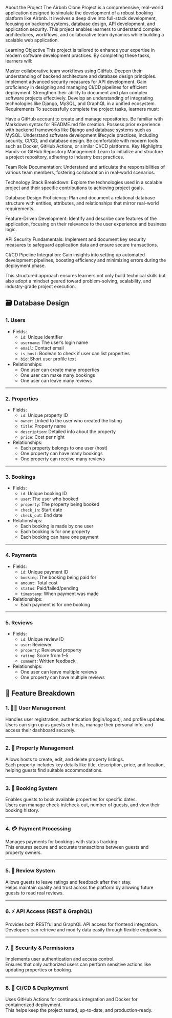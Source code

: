 About the Project
The Airbnb Clone Project is a comprehensive, real-world application designed to simulate the development of a robust booking platform like Airbnb. It involves a deep dive into full-stack development, focusing on backend systems, database design, API development, and application security. This project enables learners to understand complex architectures, workflows, and collaborative team dynamics while building a scalable web application.

Learning Objective
This project is tailored to enhance your expertise in modern software development practices. By completing these tasks, learners will:

Master collaborative team workflows using GitHub.
Deepen their understanding of backend architecture and database design principles.
Implement advanced security measures for API development.
Gain proficiency in designing and managing CI/CD pipelines for efficient deployment.
Strengthen their ability to document and plan complex software projects effectively.
Develop an understanding of integrating technologies like Django, MySQL, and GraphQL in a unified ecosystem.
Requirements
To successfully complete the project tasks, learners must:

Have a GitHub account to create and manage repositories.
Be familiar with Markdown syntax for README.md file creation.
Possess prior experience with backend frameworks like Django and database systems such as MySQL.
Understand software development lifecycle practices, including security, CI/CD, and database design.
Be comfortable with modern tools such as Docker, GitHub Actions, or similar CI/CD platforms.
Key Highlights
Hands-on GitHub Repository Management:
Learn to initialize and structure a project repository, adhering to industry best practices.

Team Role Documentation:
Understand and articulate the responsibilities of various team members, fostering collaboration in real-world scenarios.

Technology Stack Breakdown:
Explore the technologies used in a scalable project and their specific contributions to achieving project goals.

Database Design Proficiency:
Plan and document a relational database structure with entities, attributes, and relationships that mirror real-world requirements.

Feature-Driven Development:
Identify and describe core features of the application, focusing on their relevance to the user experience and business logic.

API Security Fundamentals:
Implement and document key security measures to safeguard application data and ensure secure transactions.

CI/CD Pipeline Integration:
Gain insights into setting up automated development pipelines, boosting efficiency and minimizing errors during the deployment phase.

This structured approach ensures learners not only build technical skills but also adopt a mindset geared toward problem-solving, scalability, and industry-grade project execution.

## 🗃️ Database Design
### 1. Users
- Fields:
  - `id`: Unique identifier
  - `username`: The user’s login name
  - `email`: Contact email
  - `is_host`: Boolean to check if user can list properties
  - `bio`: Short user profile text
- Relationships:
  - One user can create many properties
  - One user can make many bookings
  - One user can leave many reviews

---

### 2. Properties
- Fields:
  - `id`: Unique property ID
  - `owner`: Linked to the user who created the listing
  - `title`: Property name
  - `description`: Detailed info about the property
  - `price`: Cost per night
- Relationships:
  - Each property belongs to one user (host)
  - One property can have many bookings
  - One property can receive many reviews

---

### 3. Bookings
- Fields:
  - `id`: Unique booking ID
  - `user`: The user who booked
  - `property`: The property being booked
  - `check_in`: Start date
  - `check_out`: End date
- Relationships:
  - Each booking is made by one user
  - Each booking is for one property
  - Each booking can have one payment

---

### 4. Payments
- Fields:
  - `id`: Unique payment ID
  - `booking`: The booking being paid for
  - `amount`: Total cost
  - `status`: Paid/failed/pending
  - `timestamp`: When payment was made
- Relationships:
  - Each payment is for one booking

---

### 5. Reviews
- Fields:
  - `id`: Unique review ID
  - `user`: Reviewer
  - `property`: Reviewed property
  - `rating`: Score from 1–5
  - `comment`: Written feedback
- Relationships:
  - One user can leave multiple reviews
  - One property can have multiple reviews


## 🧩 Feature Breakdown
### 1. 🧑‍💼 User Management
Handles user registration, authentication (login/logout), and profile updates.  
Users can sign up as guests or hosts, manage their personal info, and access their dashboard securely.

---

### 2. 🏡 Property Management
Allows hosts to create, edit, and delete property listings.  
Each property includes key details like title, description, price, and location, helping guests find suitable accommodations.

---

### 3. 📅 Booking System
Enables guests to book available properties for specific dates.  
Users can manage check-in/check-out, number of guests, and view their booking history.

---

### 4. 💳 Payment Processing
Manages payments for bookings with status tracking.  
This ensures secure and accurate transactions between guests and property owners.

---

### 5. 🌟 Review System
Allows guests to leave ratings and feedback after their stay.  
Helps maintain quality and trust across the platform by allowing future guests to read real reviews.

---

### 6. ⚡ API Access (REST & GraphQL)
Provides both RESTful and GraphQL API access for frontend integration.  
Developers can retrieve and modify data easily through flexible endpoints.

---

### 7. 🔐 Security & Permissions
Implements user authentication and access control.  
Ensures that only authorized users can perform sensitive actions like updating properties or booking.

---

### 8. 🚀 CI/CD & Deployment
Uses GitHub Actions for continuous integration and Docker for containerized deployment.  
This helps keep the project tested, up-to-date, and production-ready.
